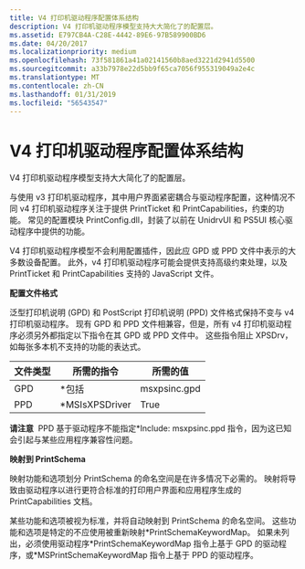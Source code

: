 ```yaml
---
title: V4 打印机驱动程序配置体系结构
description: V4 打印机驱动程序模型支持大大简化了的配置层。
ms.assetid: E797CB4A-C28E-4442-89E6-97B589900BD6
ms.date: 04/20/2017
ms.localizationpriority: medium
ms.openlocfilehash: 73f581861a41a02141560b8aed3221d2941d5500
ms.sourcegitcommit: a33b7978e22d5bb9f65ca7056f955319049a2e4c
ms.translationtype: MT
ms.contentlocale: zh-CN
ms.lasthandoff: 01/31/2019
ms.locfileid: "56543547"
---
```

# <a name="v4-printer-driver-configuration-architecture"></a>V4 打印机驱动程序配置体系结构


V4 打印机驱动程序模型支持大大简化了的配置层。

与使用 v3 打印机驱动程序，其中用户界面紧密耦合与驱动程序配置，这种情况不同 v4 打印机驱动程序关注于提供 PrintTicket 和 PrintCapabilities，约束的功能。 常见的配置模块 PrintConfig.dll，封装了以前在 UnidrvUI 和 PS5UI 核心驱动程序中提供的功能。

V4 打印机驱动程序模型不会利用配置插件，因此应 GPD 或 PPD 文件中表示的大多数设备配置。 此外，v4 打印机驱动程序可能会提供支持高级约束处理，以及 PrintTicket 和 PrintCapabilities 支持的 JavaScript 文件。

**配置文件格式**

泛型打印机说明 (GPD) 和 PostScript 打印机说明 (PPD) 文件格式保持不变与 v4 打印机驱动程序。 现有 GPD 和 PPD 文件相兼容，但是，所有 v4 打印机驱动程序必须另外都指定以下指令在其 GPD 或 PPD 文件中。 这些指令阻止 XPSDrv，如每张多本机不支持的功能的表达式。

| 文件类型 | 所需的指令 | 所需的值 |
|-----------|--------------------|----------------|
| GPD       | \*包括          | msxpsinc.gpd   |
| PPD       | \*MSIsXPSDriver    | True           |

 

**请注意**  PPD 基于驱动程序不能指定\*Include: msxpsinc.ppd 指令，因为这已知会引起与某些应用程序兼容性问题。

 

**映射到 PrintSchema**

映射功能和选项划分 PrintSchema 的命名空间是在许多情况下必需的。 映射将导致由驱动程序以进行更符合标准的打印用户界面和应用程序生成的 PrintCapabilities 文档。

某些功能和选项被视为标准，并将自动映射到 PrintSchema 的命名空间。 这些功能和选项是特定的不应使用被重新映射\*PrintSchemaKeywordMap。 如果未列出，必须使用驱动程序\*PrintSchemaKeywordMap 指令上基于 GPD 的驱动程序，或\*MSPrintSchemaKeywordMap 指令上基于 PPD 的驱动程序。

 

 




